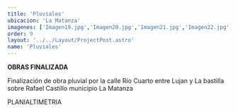 ```yaml
---
title: 'Pluviales'
ubicacion: 'La Matanza'
imagenes: ['Imagen19.jpg','Imagen20.jpg','Imagen21.jpg','Imagen22.jpg','Imagen23.jpg','Imagen24.jpg',]
order: 9
layout: '../../Layout/ProjectPost.astro'
name: 'Pluviales'
---
```

**OBRAS FINALIZADA**

Finalización de obra pluvial por la calle Río Cuarto entre Lujan y La bastilla sobre Rafael Castillo municipio La Matanza

PLANIALTIMETRIA
